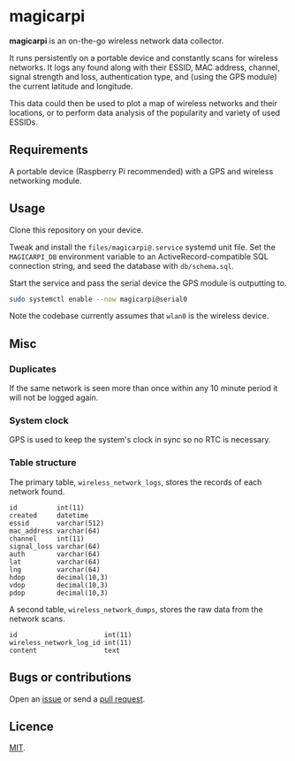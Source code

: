 # magicarpi

**magicarpi** is an on-the-go wireless network data collector.

It runs persistently on a portable device and constantly scans for wireless networks. It logs any found along with their ESSID, MAC address, channel, signal strength and loss, authentication type, and (using the GPS module) the current latitude and longitude.

This data could then be used to plot a map of wireless networks and their locations, or to perform data analysis of the popularity and variety of used ESSIDs.

## Requirements

A portable device (Raspberry Pi recommended) with a GPS and wireless networking module.

## Usage

Clone this repository on your device.

Tweak and install the `files/magicarpi@.service` systemd unit file. Set the `MAGICARPI_DB` environment variable to an ActiveRecord-compatible SQL connection string, and seed the database with `db/schema.sql`.

Start the service and pass the serial device the GPS module is outputting to.

```bash
sudo systemctl enable --now magicarpi@serial0
```

Note the codebase currently assumes that `wlan0` is the wireless device.

## Misc

### Duplicates

If the same network is seen more than once within any 10 minute period it will not be logged again.

### System clock

GPS is used to keep the system's clock in sync so no RTC is necessary.

### Table structure

The primary table, `wireless_network_logs`, stores the records of each network found.

```
id          int(11)
created     datetime
essid       varchar(512)
mac_address varchar(64)
channel     int(11)
signal_loss varchar(64)
auth        varchar(64)
lat         varchar(64)
lng         varchar(64)
hdop        decimal(10,3)
vdop        decimal(10,3)
pdop        decimal(10,3)
```

A second table, `wireless_network_dumps`, stores the raw data from the network scans.

```
id                      int(11)
wireless_network_log_id int(11)
content                 text
```

## Bugs or contributions

Open an [issue](http://github.com/crdx/magicarpi/issues) or send a [pull request](http://github.com/crdx/magicarpi/pulls).

## Licence

[MIT](LICENCE.md).

<!-- Images: ![Alt Text](https://raw.github.com/crdx/magicarpi/master/...) -->
